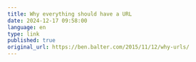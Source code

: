```yaml
--- 
title: Why everything should have a URL
date: 2024-12-17 09:58:00
language: en
type: link
published: true
original_url: https://ben.balter.com/2015/11/12/why-urls/
---
```

